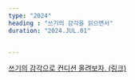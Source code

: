 ```yaml
---
type: "2024"
heading : "쓰기의 감각을 읽으면서"
duration: "2024.JUL.01"


---
```


[쓰기의 감각으로 컨디션 올려보자. (링크)](/todo/journal/main_2024_Jul.pdf)